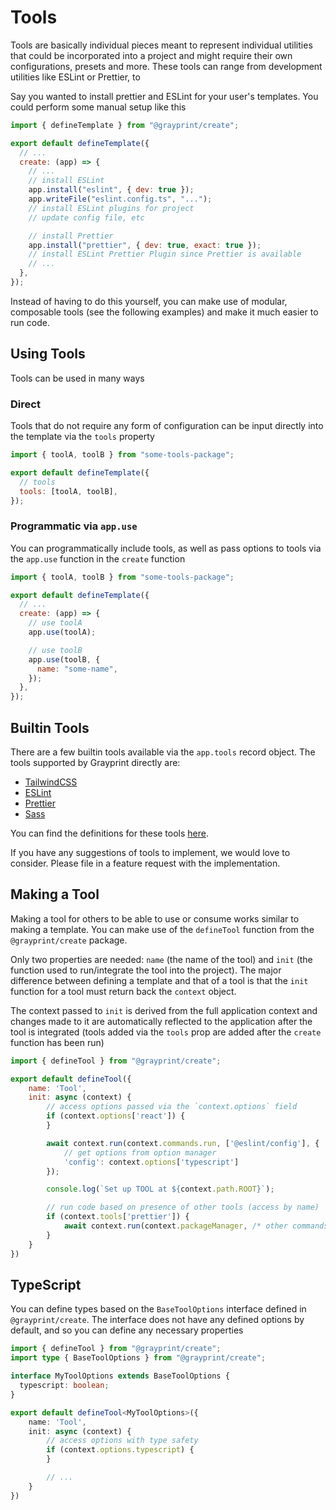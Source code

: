 # Tools

Tools are basically individual pieces meant to represent individual utilities
that could be incorporated into a project and might require their own
configurations, presets and more. These tools can range from development
utilities like ESLint or Prettier, to

Say you wanted to install prettier and ESLint for your user's templates. You
could perform some manual setup like this

```js
import { defineTemplate } from "@grayprint/create";

export default defineTemplate({
  // ...
  create: (app) => {
    // ...
    // install ESLint
    app.install("eslint", { dev: true });
    app.writeFile("eslint.config.ts", "...");
    // install ESLint plugins for project
    // update config file, etc

    // install Prettier
    app.install("prettier", { dev: true, exact: true });
    // install ESLint Prettier Plugin since Prettier is available
    // ...
  },
});
```

Instead of having to do this yourself, you can make use of modular, composable
tools (see the following examples) and make it much easier to run code.

## Using Tools

Tools can be used in many ways

### Direct

Tools that do not require any form of configuration can be input directly into
the template via the `tools` property

```js
import { toolA, toolB } from "some-tools-package";

export default defineTemplate({
  // tools
  tools: [toolA, toolB],
});
```

### Programmatic via `app.use`

You can programmatically include tools, as well as pass options to tools via the
`app.use` function in the `create` function

```js
import { toolA, toolB } from "some-tools-package";

export default defineTemplate({
  // ...
  create: (app) => {
    // use toolA
    app.use(toolA);

    // use toolB
    app.use(toolB, {
      name: "some-name",
    });
  },
});
```

## Builtin Tools

There are a few builtin tools available via the `app.tools` record object. The
tools supported by Grayprint directly are:

- [TailwindCSS](https://tailwindcss.com/)
- [ESLint](https://eslint.org/)
- [Prettier](https://prettier.io/)
- [Sass](https://sass-lang.com/)

You can find the definitions for these tools [here](/cli/src/tools).

If you have any suggestions of tools to implement, we would love to consider.
Please file in a feature request with the implementation.

## Making a Tool

Making a tool for others to be able to use or consume works similar to making a
template. You can make use of the `defineTool` function from the
`@grayprint/create` package.

Only two properties are needed: `name` (the name of the tool) and `init` (the
function used to run/integrate the tool into the project). The major difference
between defining a template and that of a tool is that the `init` function for a
tool must return back the `context` object.

The context passed to `init` is derived from the full application context and
changes made to it are automatically reflected to the application after the tool
is integrated (tools added via the `tools` prop are added after the `create`
function has been run)

<!-- Thinking of being able to run tools defined in `tools` parallel to the application being created -- as an optional feature -->

```js
import { defineTool } from "@grayprint/create";

export default defineTool({
    name: 'Tool',
    init: async (context) {
        // access options passed via the `context.options` field
        if (context.options['react']) {
        }

        await context.run(context.commands.run, ['@eslint/config'], {
            // get options from option manager
            'config': context.options['typescript']
        });

        console.log(`Set up TOOL at ${context.path.ROOT}`);

        // run code based on presence of other tools (access by name)
        if (context.tools['prettier']) {
            await context.run(context.packageManager, /* other commands */);
        }
    }
})
```

## TypeScript

You can define types based on the `BaseToolOptions` interface defined in
`@grayprint/create`. The interface does not have any defined options by default,
and so you can define any necessary properties

```ts
import { defineTool } from "@grayprint/create";
import type { BaseToolOptions } from "@grayprint/create";

interface MyToolOptions extends BaseToolOptions {
  typescript: boolean;
}

export default defineTool<MyToolOptions>({
    name: 'Tool',
    init: async (context) {
        // access options with type safety
        if (context.options.typescript) {
        }

        // ...
    }
})
```
